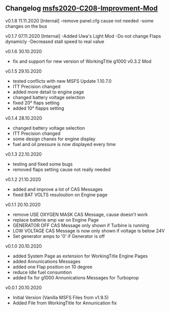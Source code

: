 ## Changelog [msfs2020-C208-Improvment-Mod](https://github.com/SheepCreativeSoftware/msfs2020-C208-Improvment-Mod)

v0.1.8 11.11.2020 [Internal]
-remove panel.cfg cause not needed
-some changes on the bus

v0.1.7 07.11.2020 [Internal]
-Added Uwa's Light Mod
-Do not change Flaps dynamicly
-Decreased stall speed to real value

v0.1.6 30.10.2020
- fix and support for new version of WorkingTitle g1000 v0.3.2 Mod

v0.1.5 29.10.2020
- tested conflicts with new MSFS Update 1.10.7.0
- ITT Precision changed
- added more detail to engine page
- changed battery voltage selection
- fixed 20° flaps setting
- added 10° flapps setting

v0.1.4 28.10.2020
- changed battery voltage selection
- ITT Precision changed
- some design chanes for engine display
- fuel and oil pressure is now displayed every time

v0.1.3 22.10.2020
- testing and fixed some bugs
- removed flaps setting cause not really needed

v0.1.2 21.10.2020
- added and improve a lot of CAS Messages
- fixed BAT VOLTS resuloution on Engine page

v0.1.1 20.10.2020
- remove USE OXYGEN MASK CAS Message, cause doesn't work
- replace batterie amp var on Engine Page
- GENERATOR OFF CAS Message only shown if Turbine is running
- LOW VOLTAGE CAS Message is now only shown if voltage is below 24V
- Set generator amps to '0' if Generator is off

v0.1.0 20.10.2020
- added System Page as extension for WorkingTitle Engine Pages
- added Annunications Messages
- added one Flap position on 10 degree
- reduce Idle fuel consumtion
- added fix for g1000 Annunications Messages for Turboprop

v0.0.1 20.10.2020
- Initial Version (Vanilla MSFS Files from v1.9.5)
- Added File from WorkingTitle for Annunication fix